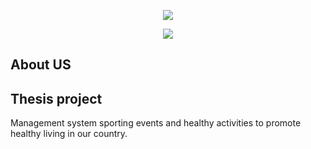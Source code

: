 <p align="center"><img src="https://laravel.com/assets/img/components/logo-laravel.svg"></p>
<p align="center"><img src="https://drive.google.com/open?id=0B8N5bG68Ti1ZNXpKSUw4bzVSRTQ"></p>

## About US

Thesis project
-
Management system
sporting events and healthy activities to promote healthy living in our
country.